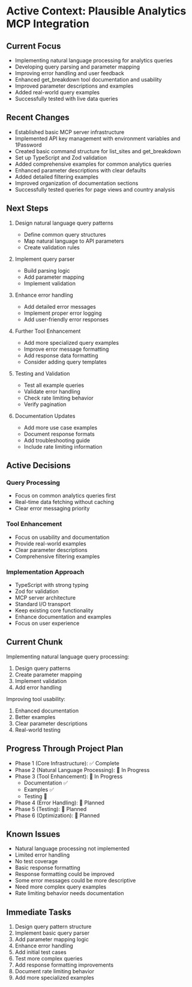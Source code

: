# Active Context: Plausible Analytics MCP Integration

## Current Focus

- Implementing natural language processing for analytics queries
- Developing query parsing and parameter mapping
- Improving error handling and user feedback
- Enhanced get_breakdown tool documentation and usability
- Improved parameter descriptions and examples
- Added real-world query examples
- Successfully tested with live data queries

## Recent Changes

- Established basic MCP server infrastructure
- Implemented API key management with environment variables and 1Password
- Created basic command structure for list_sites and get_breakdown
- Set up TypeScript and Zod validation
- Added comprehensive examples for common analytics queries
- Enhanced parameter descriptions with clear defaults
- Added detailed filtering examples
- Improved organization of documentation sections
- Successfully tested queries for page views and country analysis

## Next Steps

1. Design natural language query patterns

   - Define common query structures
   - Map natural language to API parameters
   - Create validation rules

2. Implement query parser

   - Build parsing logic
   - Add parameter mapping
   - Implement validation

3. Enhance error handling

   - Add detailed error messages
   - Implement proper error logging
   - Add user-friendly error responses

4. Further Tool Enhancement

   - Add more specialized query examples
   - Improve error message formatting
   - Add response data formatting
   - Consider adding query templates

5. Testing and Validation

   - Test all example queries
   - Validate error handling
   - Check rate limiting behavior
   - Verify pagination

6. Documentation Updates
   - Add more use case examples
   - Document response formats
   - Add troubleshooting guide
   - Include rate limiting information

## Active Decisions

### Query Processing

- Focus on common analytics queries first
- Real-time data fetching without caching
- Clear error messaging priority

### Tool Enhancement

- Focus on usability and documentation
- Provide real-world examples
- Clear parameter descriptions
- Comprehensive filtering examples

### Implementation Approach

- TypeScript with strong typing
- Zod for validation
- MCP server architecture
- Standard I/O transport
- Keep existing core functionality
- Enhance documentation and examples
- Focus on user experience

## Current Chunk

Implementing natural language query processing:

1. Design query patterns
2. Create parameter mapping
3. Implement validation
4. Add error handling

Improving tool usability:

1. Enhanced documentation
2. Better examples
3. Clear parameter descriptions
4. Real-world testing

## Progress Through Project Plan

- Phase 1 (Core Infrastructure): ✅ Complete
- Phase 2 (Natural Language Processing): 🚧 In Progress
- Phase 3 (Tool Enhancement): 🚧 In Progress
  - Documentation ✅
  - Examples ✅
  - Testing 🚧
- Phase 4 (Error Handling): 📅 Planned
- Phase 5 (Testing): 📅 Planned
- Phase 6 (Optimization): 📅 Planned

## Known Issues

- Natural language processing not implemented
- Limited error handling
- No test coverage
- Basic response formatting
- Response formatting could be improved
- Some error messages could be more descriptive
- Need more complex query examples
- Rate limiting behavior needs documentation

## Immediate Tasks

1. Design query pattern structure
2. Implement basic query parser
3. Add parameter mapping logic
4. Enhance error handling
5. Add initial test cases
6. Test more complex queries
7. Add response formatting improvements
8. Document rate limiting behavior
9. Add more specialized examples
